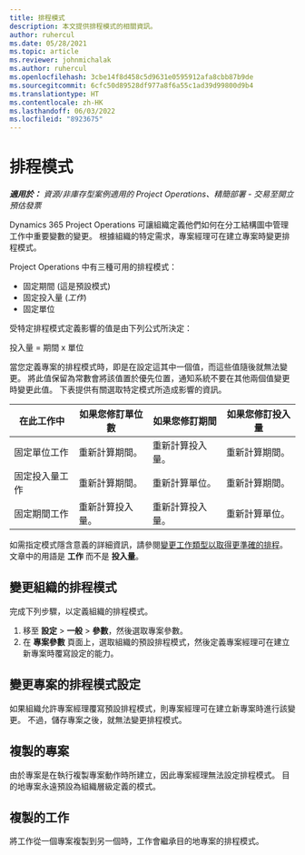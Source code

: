```yaml
---
title: 排程模式
description: 本文提供排程模式的相關資訊。
author: ruhercul
ms.date: 05/28/2021
ms.topic: article
ms.reviewer: johnmichalak
ms.author: ruhercul
ms.openlocfilehash: 3cbe14f8d458c5d9631e0595912afa8cbb87b9de
ms.sourcegitcommit: 6cfc50d89528df977a8f6a55c1ad39d99800d9b4
ms.translationtype: HT
ms.contentlocale: zh-HK
ms.lasthandoff: 06/03/2022
ms.locfileid: "8923675"
---
```

# <a name="scheduling-modes"></a>排程模式

_**適用於：** 資源/非庫存型案例適用的 Project Operations、精簡部署 - 交易至開立預估發票_


Dynamics 365 Project Operations 可讓組織定義他們如何在分工結構圖中管理工作中重要變數的變更。 根據組織的特定需求，專案經理可在建立專案時變更排程模式。

Project Operations 中有三種可用的排程模式：

  - 固定期間 (這是預設模式)
  - 固定投入量 (*工作*)
  - 固定單位

受特定排程模式定義影響的值是由下列公式所決定：

  投入量 = 期間 x 單位

當您定義專案的排程模式時，即是在設定這其中一個值，而這些值隨後就無法變更。 將此值保留為常數會將該值置於優先位置，通知系統不要在其他兩個值變更時變更此值。 下表提供有關選取特定模式所造成影響的資訊。

| **在此工作中**             | **如果您修訂單位數**   | **如果您修訂期間** | **如果您修訂投入量**  |
|----------------------|---------------------------|----------------------------|---------------------------|
| 固定單位工作     | 重新計算期間。 | 重新計算投入量。    | 重新計算期間。 |
| 固定投入量工作    | 重新計算期間。 | 重新計算單位。    | 重新計算期間。 |
| 固定期間工作  | 重新計算投入量。   | 重新計算投入量。    | 重新計算單位。   |

如需指定模式隱含意義的詳細資訊，請參閱[變更工作類型以取得更準確的排程](https://support.microsoft.com/en-us/office/change-the-task-type-for-more-accurate-scheduling-b0b969ad-45bc-4e9e-8967-435587548a72)。 文章中的用語是 **工作** 而不是 **投入量**。

## <a name="change-the-organizations-scheduling-mode"></a>變更組織的排程模式

完成下列步驟，以定義組織的排程模式。

1. 移至 **設定** \> **一般** \> **參數**，然後選取專案參數。 
2. 在 **專案參數** 頁面上，選取組織的預設排程模式，然後定義專案經理可在建立新專案時覆寫設定的能力。

## <a name="change-the-scheduling-mode-setting-on-a-project"></a>變更專案的排程模式設定

如果組織允許專案經理覆寫預設排程模式，則專案經理可在建立新專案時進行該變更。 不過，儲存專案之後，就無法變更排程模式。

## <a name="copied-projects"></a>複製的專案

由於專案是在執行複製專案動作時所建立，因此專案經理無法設定排程模式。 目的地專案永遠預設為組織層級定義的模式。

## <a name="copied-tasks"></a>複製的工作

將工作從一個專案複製到另一個時，工作會繼承目的地專案的排程模式。
